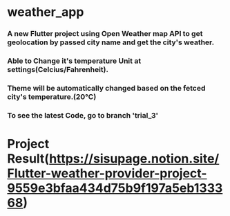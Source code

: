 # weather_app
### A new Flutter project using Open Weather map API to get geolocation by passed city name and get the city's weather.

### Able to Change it's temperature Unit at settings(Celcius/Fahrenheit).

### Theme will be automatically changed based on the fetced city's temperature.(20℃)

### To see the latest Code, go to branch 'trial_3'

# Project Result(https://sisupage.notion.site/Flutter-weather-provider-project-9559e3bfaa434d75b9f197a5eb133368)
